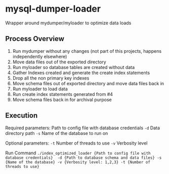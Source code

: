 # mysql-dumper-loader
Wrapper around mydumper/myloader to optimize data loads

## Process Overview
1. Run mydumper without any changes (not part of this projects, happens independently elsewhere)
2. Move data files out of the exported directory
3. Run myloader so database tables are created without data
4. Gather Indexes created and generate the create index statements
5. Drop all the non primary key indexes
6. Move schema files out of exported directory and move data files back in
7. Run myloader to load data
8. Run create index statements generated from #4
9. Move schema files back in for archival purpose

## Execution
Required parameters:
Path to config file with database credentials
`-d` Data directory path
`-s` Name of the database to run on

Optional parameters:
`-t` Number of threads to use
`-v` Verbosity level 

Run Command
`./index_optimized_loader {Path to config file with database credentials}  -d {Path to database schema and data files} -s {Name of the database} -v {Verbosity level: 1,2,3} -t {Number of threads to use}` 

